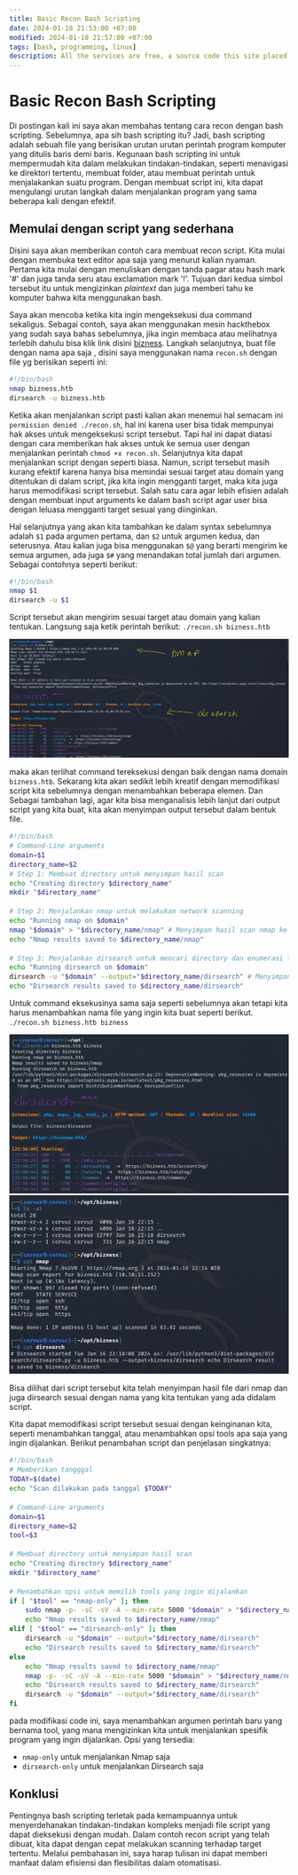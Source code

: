 ```yaml
---
title: Basic Recon Bash Scripting
date: 2024-01-18 21:53:00 +07:00
modified: 2024-01-18 21:57:00 +07:00
tags: [bash, programming, linux]
description: All the services are free, a source code this site placed on github repository and intergration with netlify service, another service that you can use is github page for hosting your own static site.
---
```


# Basic Recon Bash Scripting

Di postingan kali ini saya akan membahas tentang cara recon dengan bash scripting. Sebelumnya, apa sih bash scripting itu? Jadi, bash scripting adalah sebuah file yang berisikan urutan urutan perintah program komputer yang ditulis baris demi baris. Kegunaan bash scripting ini untuk mempermudah kita dalam melakukan tindakan-tindakan, seperti menavigasi ke direktori tertentu, membuat folder, atau membuat perintah untuk menjalakankan suatu program. Dengan membuat script ini, kita dapat mengulangi urutan langkah dalam menjalankan program yang sama beberapa kali dengan efektif.

## Memulai dengan script yang sederhana

Disini saya akan memberikan contoh cara membuat recon script. Kita mulai dengan membuka text editor apa saja yang menurut kalian nyaman. Pertama kita mulai dengan menuliskan dengan tanda pagar atau hash mark '#' dan juga tanda seru atau exclamation mark '!'. Tujuan dari kedua simbol tersebut itu untuk mengizinkan *plaintext*
dan juga memberi tahu ke komputer bahwa kita menggunakan bash.

Saya akan mencoba ketika kita ingin mengeksekusi dua command sekaligus. Sebagai contoh, saya akan menggunakan mesin hackthebox yang sudah saya bahas sebelumnya, jika ingin membaca atau melihatnya terlebih dahulu bisa klik link disini [bizness](/htb-writeup-bizness/). Langkah selanjutnya, buat file dengan nama apa saja , disini saya menggunakan nama ``recon.sh`` dengan file yg berisikan seperti ini:

```bash
#!/bin/bash
nmap bizness.htb
dirsearch -u bizness.htb
```

Ketika akan menjalankan script pasti kalian akan menemui hal semacam ini ``permission denied ./recon.sh``, hal ini karena user bisa tidak mempunyai hak akses untuk mengeksekusi  script tersebut. Tapi hal ini dapat diatasi dengan cara memberikan hak akses untuk ke semua user dengan menjalankan perintah ``chmod +x recon.sh``. Selanjutnya kita dapat menjalankan script dengan seperti biasa. Namun, script tersebut masih kurang efektif karena hanya bisa memindai sesuai target atau domain yang ditentukan di dalam script, jika kita ingin mengganti target, maka kita juga harus memodifikasi script tersebut. Salah satu cara agar lebih efisien adalah dengan membuat input arguments ke dalam bash script agar user bisa dengan leluasa mengganti target sesuai yang diinginkan. 

Hal selanjutnya yang akan kita tambahkan ke dalam syntax sebelumnya adalah `$1` pada argumen pertama, dan `$2` untuk argumen kedua, dan seterusnya. Atau kalian juga bisa menggunakan `$@` yang berarti mengirim ke semua argumen, ada juga `$#` yang menandakan total jumlah dari argumen. Sebagai contohnya seperti berikut:

```bash
#!/bin/bash
nmap $1
dirsearch -u $1
```

Script tersebut akan mengirim sesuai target atau domain yang kalian tentukan. Langsung saja ketik perintah berikut:
``./recon.sh bizness.htb``

<img src="/assets/blog-images/basic-recon-bash-scripting/a1.png" alt="a1">

maka akan terlihat command tereksekusi dengan baik dengan nama domain `bizness.htb`. Sekarang kita akan sedikit lebih kreatif dengan memodifikasi script kita sebelumnya dengan menambahkan beberapa elemen. Dan Sebagai tambahan lagi, agar kita bisa menganalisis lebih lanjut dari output script yang kita buat, kita akan menyimpan output tersebut dalam bentuk file.

```bash           
#!/bin/bash
# Command-Line arguments
domain=$1
directory_name=$2
# Step 1: Membuat directory untuk menyimpan hasil scan
echo "Creating directory $directory_name" 
mkdir "$directory_name" 

# Step 2: Menjalankan nmap untuk melakukan network scanning
echo "Running nmap on $domain" 
nmap "$domain" > "$directory_name/nmap" # Menyimpan hasil scan nmap ke directory
echo "Nmap results saved to $directory_name/nmap" 

# Step 3: Menjalankan dirsearch untuk mencari directory dan enumerasi file
echo "Running dirsearch on $domain" 
dirsearch -u "$domain" --output="$directory_name/dirsearch" # Menyimpan hasil dirsearh ke directory
echo "Dirsearch results saved to $directory_name/dirsearch"
```

Untuk command eksekusinya sama saja seperti sebelumnya akan tetapi kita harus menambahkan nama file yang ingin kita buat seperti berikut.
``./recon.sh bizness.htb bizness``

<img src="/assets/blog-images/basic-recon-bash-scripting/a2.png" alt="a2">

<img src="/assets/blog-images/basic-recon-bash-scripting/a3.png" alt="a3">

Bisa dilihat dari script tersebut kita telah menyimpan hasil file dari nmap dan juga dirsearch sesuai dengan nama yang kita tentukan yang ada didalam script.

Kita dapat memodifikasi script tersebut sesuai dengan keinginanan kita, seperti menambahkan tanggal, atau menambahkan opsi tools apa saja yang ingin dijalankan. Berikut penambahan script dan penjelasan singkatnya:

```bash
#!/bin/bash
# Memberikan tangggal
TODAY=$(date)
echo "Scan dilakukan pada tanggal $TODAY"

# Command-Line arguments
domain=$1
directory_name=$2
tool=$3

# Membuat directory untuk menyimpan hasil scan
echo "Creating directory $directory_name"
mkdir "$directory_name"

# Menambahkan opsi untuk memilih tools yang ingin dijalankan
if [ "$tool" == "nmap-only" ]; then
    sudo nmap -p- -sC -sV -A --min-rate 5000 "$domain" > "$directory_name/nmap"
    echo "Nmap results saved to $directory_name/nmap"
elif [ "$tool" == "dirsearch-only" ]; then
    dirsearch -u "$domain" --output="$directory_name/dirsearch"
    echo "Dirsearch results saved to $directory_name/dirsearch"
else 
	echo "Nmap results saved to $directory_name/nmap"
    nmap -p- -sC -sV -A --min-rate 5000 "$domain" > "$directory_name/nmap"
    echo "Dirsearch results saved to $directory_name/dirsearch"
    dirsearch -u "$domain" --output="$directory_name/dirsearch"
fi
```

pada modifikasi code ini, saya menambahkan argumen perintah baru yang bernama tool, yang mana mengizinkan kita untuk menjalankan spesifik program yang ingin dijalankan. Opsi yang tersedia:
- `nmap-only` untuk menjalankan Nmap saja
- `dirsearch-only` untuk menjalankan Dirsearch saja

## Konklusi

Pentingnya bash scripting terletak pada kemampuannya untuk menyerdehanakan tindakan-tindakan kompleks menjadi file script yang dapat dieksekusi dengan mudah. Dalam contoh recon script yang telah dibuat, kita dapat dengan cepat melakukan scanning terhadap target tertentu. Melalui pembahasan ini, saya harap tulisan ini dapat memberi manfaat dalam efisiensi dan flesibilitas dalam otomatisasi.